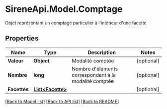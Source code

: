 # SireneApi.Model.Comptage
Objet représentant un comptage particulier à l'intérieur d'une facette

## Properties

Name | Type | Description | Notes
------------ | ------------- | ------------- | -------------
**Valeur** | **Object** | Modalité comptée | [optional] 
**Nombre** | **long** | Nombre d&#39;éléments correspondant à la modalité comptée | [optional] 
**Facettes** | [**List&lt;Facette&gt;**](Facette.md) |  | [optional] 

[[Back to Model list]](../README.md#documentation-for-models) [[Back to API list]](../README.md#documentation-for-api-endpoints) [[Back to README]](../README.md)

